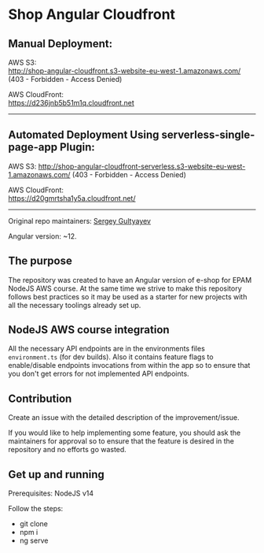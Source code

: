 # Shop Angular Cloudfront

## Manual Deployment:
AWS S3:  
http://shop-angular-cloudfront.s3-website-eu-west-1.amazonaws.com/ (403 - Forbidden - Access Denied)

AWS CloudFront:  
https://d236jnb5b51m1q.cloudfront.net

----
## Automated Deployment Using serverless-single-page-app Plugin:
AWS S3: 
http://shop-angular-cloudfront-serverless.s3-website-eu-west-1.amazonaws.com/ (403 - Forbidden - Access Denied)

AWS CloudFront:  
https://d20gmrtsha1y5a.cloudfront.net/

----
Original repo maintainers: [Sergey Gultyayev](https://github.com/gultyaev)

Angular version: ~12.

## The purpose

The repository was created to have an Angular version of e-shop for EPAM NodeJS AWS course. At the same time we strive to make this repository follows best practices so it may be used as a starter for new projects with all the necessary toolings already set up.

## NodeJS AWS course integration

All the necessary API endpoints are in the environments files `environment.ts` (for dev builds). Also it contains feature flags to enable/disable endpoints invocations from within the app so to ensure that you don't get errors for not implemented API endpoints.

## Contribution

Create an issue with the detailed description of the improvement/issue.

If you would like to help implementing some feature, you should ask the maintainers for approval so to ensure that the feature is desired in the repository and no efforts go wasted.

## Get up and running

Prerequisites: NodeJS v14

Follow the steps:

- git clone
- npm i
- ng serve
